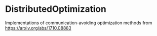 # DistributedOptimization

Implementations of communication-avoiding optimization methods from https://arxiv.org/abs/1710.08883
